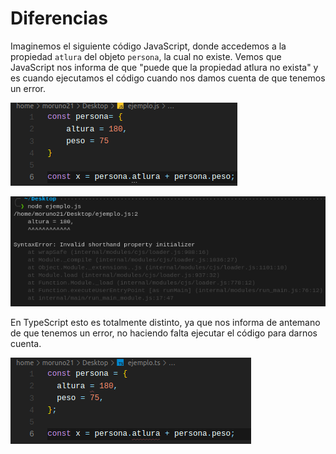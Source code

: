 # Diferencias

Imaginemos el siguiente código JavaScript, donde accedemos a la propiedad `atlura` del objeto `persona`, la cual no existe. Vemos que JavaScript nos informa de que "puede que la propiedad atlura no exista" y es cuando ejecutamos el código cuando nos damos cuenta de que tenemos un error.

![Objeto en js](images/diferencias/objetojs.png)

![Salida objeto en js](images/diferencias/salidaobjetojs.png)

En TypeScript esto es totalmente distinto, ya que nos informa de antemano de que tenemos un error, no haciendo falta ejecutar el código para darnos cuenta.

![Objeto en ts](images/diferencias/objetots.png)
